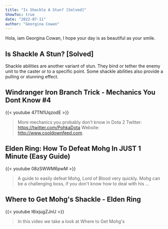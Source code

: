 ```yaml
---
title: "Is Shackle A Stun? [Solved]"
ShowToc: true 
date: "2022-07-11"
author: "Georgina Cowan" 
---
```


Hola, iam Georgina Cowan, I hope your day is as beautiful as your smile.
## Is Shackle A Stun? [Solved]
Shackle abilities are another variant of stun. They bind or tether the enemy unit to the caster or to a specific point. Some shackle abilities also provide a pulling or stunning effect.

## Windranger Iron Branch Trick - Mechanics You Dont Know #4
{{< youtube 47TN1UqzodE >}}
>More mechanics you probably don't know in Dota 2 Twitter: https://twitter.com/PohkaDota Website: http://www.cooldownfeed.com.

## Elden Ring: How To Defeat Mohg In JUST 1 Minute (Easy Guide)
{{< youtube 08zSWWM6pwM >}}
>A guide to easily defeat Mohg, Lord of Blood very quickly. Mohg can be a challenging boss, if you don't know how to deal with his ...

## Where to Get Mohg's Shackle - Elden Ring
{{< youtube I6ixjugZJnU >}}
>In this video we take a look at Where to Get Mohg's 

